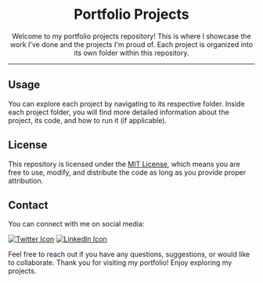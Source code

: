 <div align="center">
  <h1>Portfolio Projects</h1>
  <p>Welcome to my portfolio projects repository! This is where I showcase the work I've done and the projects I'm proud of. Each project is organized into its own folder within this repository.</p>
</div>

<hr>

## Usage

You can explore each project by navigating to its respective folder. Inside each project folder, you will find more detailed information about the project, its code, and how to run it (if applicable).

## License

This repository is licensed under the [MIT License](LICENSE), which means you are free to use, modify, and distribute the code as long as you provide proper attribution.

## Contact

You can connect with me on social media:

[![Twitter Icon](https://img.shields.io/badge/Twitter-%40ahmaerd-blue)](https://twitter.com/ahmaerd)
[![LinkedIn Icon](https://img.shields.io/badge/LinkedIn-%20-%230077B5)](https://www.linkedin.com/in/mukaddas-ahmad-08236910a/)

Feel free to reach out if you have any questions, suggestions, or would like to collaborate. Thank you for visiting my portfolio! Enjoy exploring my projects.
